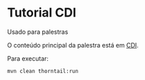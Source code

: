 # Tutorial CDI

Usado para palestras

O conteúdo principal da palestra está em [CDI](cdi.adoc).

Para executar:

```
mvn clean thorntail:run
```